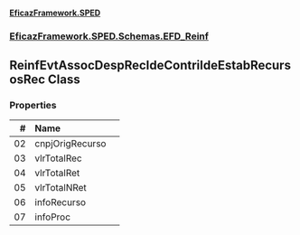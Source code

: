 #### [EficazFramework.SPED](EficazFrameworkSPED.md 'EficazFramework SPED')
### [EficazFramework.SPED.Schemas.EFD_Reinf](EficazFramework.SPED.Schemas.EFD_Reinf.md 'EficazFramework.SPED.Schemas.EFD_Reinf')

## ReinfEvtAssocDespRecIdeContriIdeEstabRecursosRec Class
### Properties

| # | Name | |
| ---: | :--- | :--- |
| 02 | cnpjOrigRecurso |  |
| 03 | vlrTotalRec |  |
| 04 | vlrTotalRet |  |
| 05 | vlrTotalNRet |  |
| 06 | infoRecurso |  |
| 07 | infoProc |  |
